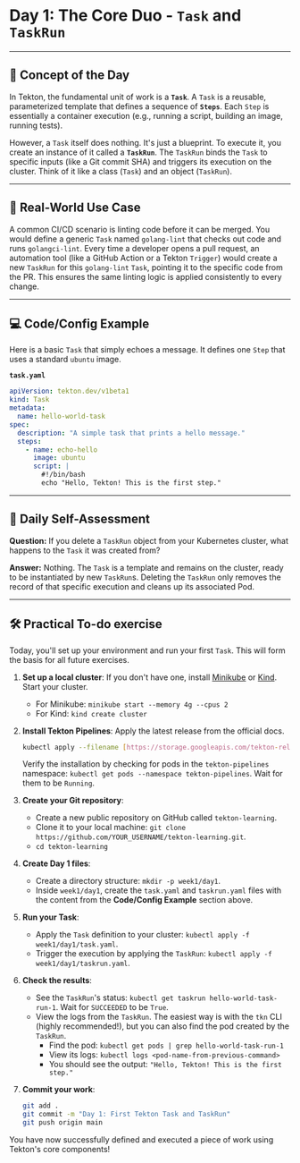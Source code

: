 # Day 1: The Core Duo - `Task` and `TaskRun`
---
## 🧠 Concept of the Day

In Tekton, the fundamental unit of work is a **`Task`**. A `Task` is a reusable, parameterized template that defines a sequence of **`Steps`**. Each `Step` is essentially a container execution (e.g., running a script, building an image, running tests).

However, a `Task` itself does nothing. It's just a blueprint. To execute it, you create an instance of it called a **`TaskRun`**. The `TaskRun` binds the `Task` to specific inputs (like a Git commit SHA) and triggers its execution on the cluster. Think of it like a class (`Task`) and an object (`TaskRun`).

---
## 💼 Real-World Use Case

A common CI/CD scenario is linting code before it can be merged. You would define a generic `Task` named `golang-lint` that checks out code and runs `golangci-lint`. Every time a developer opens a pull request, an automation tool (like a GitHub Action or a Tekton `Trigger`) would create a new `TaskRun` for this `golang-lint` `Task`, pointing it to the specific code from the PR. This ensures the same linting logic is applied consistently to every change.

---
## 💻 Code/Config Example

Here is a basic `Task` that simply echoes a message. It defines one `Step` that uses a standard `ubuntu` image.

**`task.yaml`**
```yaml
apiVersion: tekton.dev/v1beta1
kind: Task
metadata:
  name: hello-world-task
spec:
  description: "A simple task that prints a hello message."
  steps:
    - name: echo-hello
      image: ubuntu
      script: |
        #!/bin/bash
        echo "Hello, Tekton! This is the first step."
```

---
## 🤔 Daily Self-Assessment

**Question:** If you delete a `TaskRun` object from your Kubernetes cluster, what happens to the `Task` it was created from?

**Answer:** Nothing. The `Task` is a template and remains on the cluster, ready to be instantiated by new `TaskRun`s. Deleting the `TaskRun` only removes the record of that specific execution and cleans up its associated Pod.

---
## 🛠️ Practical To-do exercise

Today, you'll set up your environment and run your first `Task`. This will form the basis for all future exercises.

1.  **Set up a local cluster**: If you don't have one, install [Minikube](https://minikube.sigs.k8s.io/docs/start/) or [Kind](https://kind.sigs.k8s.io/docs/user/quick-start/). Start your cluster.
    * For Minikube: `minikube start --memory 4g --cpus 2`
    * For Kind: `kind create cluster`

2.  **Install Tekton Pipelines**: Apply the latest release from the official docs.
    ```bash
    kubectl apply --filename [https://storage.googleapis.com/tekton-releases/pipeline/latest/release.yaml](https://storage.googleapis.com/tekton-releases/pipeline/latest/release.yaml)
    ```
    Verify the installation by checking for pods in the `tekton-pipelines` namespace: `kubectl get pods --namespace tekton-pipelines`. Wait for them to be `Running`.

3.  **Create your Git repository**:
    * Create a new public repository on GitHub called `tekton-learning`.
    * Clone it to your local machine: `git clone https://github.com/YOUR_USERNAME/tekton-learning.git`.
    * `cd tekton-learning`

4.  **Create Day 1 files**:
    * Create a directory structure: `mkdir -p week1/day1`.
    * Inside `week1/day1`, create the `task.yaml` and `taskrun.yaml` files with the content from the **Code/Config Example** section above.

5.  **Run your Task**:
    * Apply the `Task` definition to your cluster: `kubectl apply -f week1/day1/task.yaml`.
    * Trigger the execution by applying the `TaskRun`: `kubectl apply -f week1/day1/taskrun.yaml`.

6.  **Check the results**:
    * See the `TaskRun`'s status: `kubectl get taskrun hello-world-task-run-1`. Wait for `SUCCEEDED` to be `True`.
    * View the logs from the `TaskRun`. The easiest way is with the `tkn` CLI (highly recommended!), but you can also find the pod created by the `TaskRun`.
        * Find the pod: `kubectl get pods | grep hello-world-task-run-1`
        * View its logs: `kubectl logs <pod-name-from-previous-command>`
        * You should see the output: `"Hello, Tekton! This is the first step."`

7.  **Commit your work**:
    ```bash
    git add .
    git commit -m "Day 1: First Tekton Task and TaskRun"
    git push origin main
    ```

You have now successfully defined and executed a piece of work using Tekton's core components!
